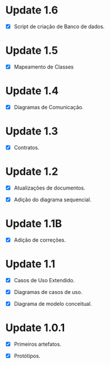 ﻿# Update 1.6
- [x] Script de criação de Banco de dados.

# Update 1.5
- [x] Mapeamento de Classes

# Update 1.4
- [x] Diagramas de Comunicação.

# Update 1.3

- [x] Contratos.



# Update 1.2

- [x] Atualizações de documentos.

- [x] Adição do diagrama sequencial.



# Update 1.1B

- [x] Adição de correções.



# Update 1.1

- [x] Casos de Uso Extendido.

- [x] Diagramas de casos de uso.

- [x] Diagrama de modelo conceitual.



# Update 1.0.1

- [x] Primeiros artefatos.

- [x] Protótipos.